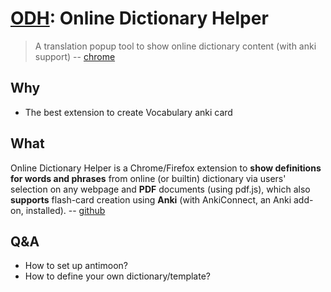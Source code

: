 # [ODH](https://github.com/ninja33/ODH): Online Dictionary Helper 

> A translation popup tool to show online dictionary content (with anki support) -- [chrome](https://chrome.google.com/webstore/detail/online-dictionary-helper/lppjdajkacanlmpbbcdkccjkdbpllajb?hl=en)


## Why 

* The best extension to create Vocabulary anki card

## What 

Online Dictionary Helper is a Chrome/Firefox extension to **show definitions for words and phrases** from online (or builtin) dictionary via users' selection on any webpage and **PDF** documents (using pdf.js), which also **supports** flash-card creation using **Anki** (with AnkiConnect, an Anki add-on, installed). -- [github](https://github.com/ninja33/ODH)


## Q&A 

* How to set up antimoon? 
* How to define your own dictionary/template?